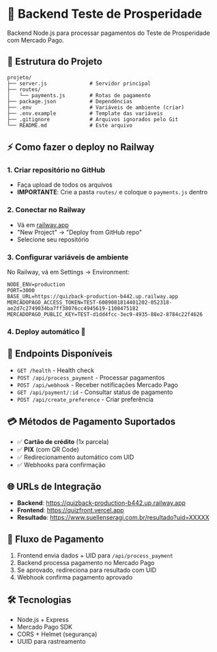 # 🚀 Backend Teste de Prosperidade

Backend Node.js para processar pagamentos do Teste de Prosperidade com Mercado Pago.

## 📁 Estrutura do Projeto

```
projeto/
├── server.js              # Servidor principal
├── routes/
│   └── payments.js        # Rotas de pagamento
├── package.json           # Dependências
├── .env                   # Variáveis de ambiente (criar)
├── .env.example           # Template das variáveis
├── .gitignore             # Arquivos ignorados pelo Git
└── README.md              # Este arquivo
```

## ⚡ Como fazer o deploy no Railway

### 1. **Criar repositório no GitHub**
- Faça upload de todos os arquivos
- **IMPORTANTE**: Crie a pasta `routes/` e coloque o `payments.js` dentro

### 2. **Conectar no Railway**
- Vá em [railway.app](https://railway.app)
- "New Project" → "Deploy from GitHub repo"
- Selecione seu repositório

### 3. **Configurar variáveis de ambiente**
No Railway, vá em Settings → Environment:
```
NODE_ENV=production
PORT=3000
BASE_URL=https://quizback-production-b442.up.railway.app
MERCADOPAGO_ACCESS_TOKEN=TEST-6089081814401202-052318-ae2d7c2749034ba7ff38076cc4945619-1108475182
MERCADOPAGO_PUBLIC_KEY=TEST-d1dd4fcc-3ec9-4935-88e2-8784c22f4626
```

### 4. **Deploy automático** 🚀

## 🔧 Endpoints Disponíveis

- `GET /health` - Health check
- `POST /api/process_payment` - Processar pagamentos
- `POST /api/webhook` - Receber notificações Mercado Pago
- `GET /api/payment/:id` - Consultar status de pagamento
- `POST /api/create_preference` - Criar preferência

## 💳 Métodos de Pagamento Suportados

- ✅ **Cartão de crédito** (1x parcela)
- ✅ **PIX** (com QR Code)
- ✅ Redirecionamento automático com UID
- ✅ Webhooks para confirmação

## 🌐 URLs de Integração

- **Backend**: https://quizback-production-b442.up.railway.app
- **Frontend**: https://quizfront.vercel.app
- **Resultado**: https://www.suellenseragi.com.br/resultado?uid=XXXXX

## 🔐 Fluxo de Pagamento

1. Frontend envia dados + UID para `/api/process_payment`
2. Backend processa pagamento no Mercado Pago
3. Se aprovado, redireciona para resultado com UID
4. Webhook confirma pagamento aprovado

## 🛠️ Tecnologias

- Node.js + Express
- Mercado Pago SDK
- CORS + Helmet (segurança)
- UUID para rastreamento
